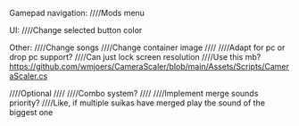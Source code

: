 ﻿Gamepad navigation:
////Mods menu

UI:
////Change selected button color

Other:
////Change songs
////Change container image
////
////Adapt for pc or drop pc support?
////Can just lock screen resolution
////Use this mb? https://github.com/wmjoers/CameraScaler/blob/main/Assets/Scripts/CameraScaler.cs

////Optional
////
////Combo system?
////
////Implement merge sounds priority?
////Like, if multiple suikas have merged play the sound of the biggest one